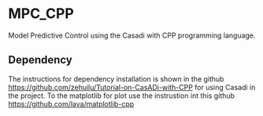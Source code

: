 # MPC_CPP
Model Predictive Control using the Casadi with CPP programming language.

## Dependency
The instructions for dependency installation is shown in the github https://github.com/zehuilu/Tutorial-on-CasADi-with-CPP for using Casadi in the project.
To the matplotlib for plot use the instrustion int this github https://github.com/lava/matplotlib-cpp
